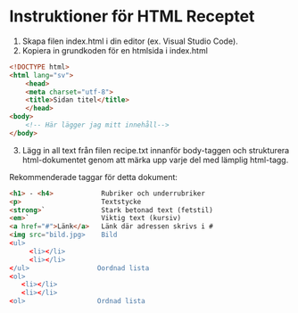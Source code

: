 # Instruktioner för HTML Receptet

1. Skapa filen index.html i din editor (ex. Visual Studio Code).
1. Kopiera in grundkoden för en htmlsida i index.html

```html
<!DOCTYPE html>
<html lang="sv">
    <head>
    <meta charset="utf-8">
    <title>Sidan titel</title>
    </head>
<body>
    <!-- Här lägger jag mitt innehåll--> 
</body>
```
3. Lägg in all text från filen recipe.txt innanför body-taggen och strukturera html-dokumentet genom att märka 
upp varje del med lämplig html-tagg.

Rekommenderade taggar för detta dokument: 
```html
<h1> - <h4>            Rubriker och underrubriker
<p>                    Textstycke
<strong>`              Stark betonad text (fetstil)
<em>`                  Viktig text (kursiv) 
<a href="#">Länk</a>   Länk där adressen skrivs i #
<img src="bild.jpg>    Bild
<ul>
     <li></li>
     <li></li>
</ul>                 Oordnad lista
<ol> 
   <li></li>
   <li></li>
<ol>                  Ordnad lista
```
 
